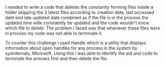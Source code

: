 I needed to write a code that deletes the constantly forming files inside a folder skipping the 3 latest files according to creation date, last accessed date and late updated date combined as if the file is in the process the updated time wille constatntly be updated and the code wouldn't know which file to delete.
The problem i faced was that whenever these files were in process my code was not able to terminate it.

To counter this challenge i used Handle which is a utility that displays information about open handles for any process in the system by sysinternals, Microsoft.
Using this i was able to identify the pid and code to terminate the process first and then delete the file.
